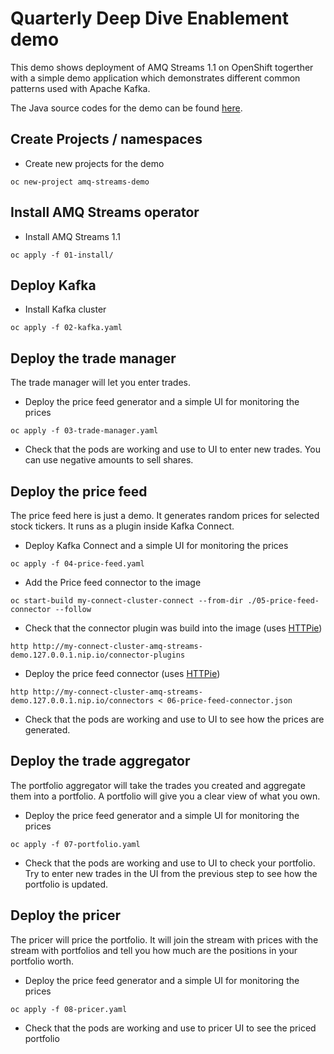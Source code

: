 # Quarterly Deep Dive Enablement demo

This demo shows deployment of AMQ Streams 1.1 on OpenShift togerther with a simple demo application which demonstrates different common patterns used with Apache Kafka.

The Java source codes for the demo can be found [here](https://github.com/scholzj/kafka-shares-demo).

## Create Projects / namespaces

* Create new projects for the demo
```
oc new-project amq-streams-demo
```

## Install AMQ Streams operator

* Install AMQ Streams 1.1
```
oc apply -f 01-install/
```

## Deploy Kafka

* Install Kafka cluster
```
oc apply -f 02-kafka.yaml
```

## Deploy the trade manager

The trade manager will let you enter trades.

* Deploy the price feed generator and a simple UI for monitoring the prices
```
oc apply -f 03-trade-manager.yaml
```

* Check that the pods are working and use to UI to enter new trades. You can use negative amounts to sell shares.

## Deploy the price feed

The price feed here is just a demo. It generates random prices for selected stock tickers. It runs as a plugin inside Kafka Connect.

* Deploy Kafka Connect and a simple UI for monitoring the prices
```
oc apply -f 04-price-feed.yaml
```

* Add the Price feed connector to the image
```
oc start-build my-connect-cluster-connect --from-dir ./05-price-feed-connector --follow
```

* Check that the connector plugin was build into the image (uses [HTTPie](https://httpie.org/))
```
http http://my-connect-cluster-amq-streams-demo.127.0.0.1.nip.io/connector-plugins
```

* Deploy the price feed connector (uses [HTTPie](https://httpie.org/))
```
http http://my-connect-cluster-amq-streams-demo.127.0.0.1.nip.io/connectors < 06-price-feed-connector.json
```

* Check that the pods are working and use to UI to see how the prices are generated.

## Deploy the trade aggregator

The portfolio aggregator will take the trades you created and aggregate them into a portfolio. 
A portfolio will give you a clear view of what you own.

* Deploy the price feed generator and a simple UI for monitoring the prices
```
oc apply -f 07-portfolio.yaml
```

* Check that the pods are working and use to UI to check your portfolio. Try to enter new trades in the UI from the previous step to see how the portfolio is updated.

## Deploy the pricer

The pricer will price the portfolio. 
It will join the stream with prices with the stream with portfolios and tell you how much are the positions in your portfolio worth.

* Deploy the price feed generator and a simple UI for monitoring the prices
```
oc apply -f 08-pricer.yaml
```

* Check that the pods are working and use to pricer UI to see the priced portfolio
